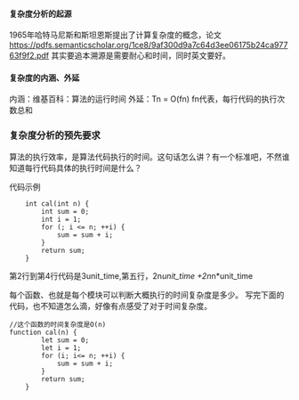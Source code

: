 #### 复杂度分析的起源
1965年哈特马尼斯和斯坦恩斯提出了计算复杂度的概念，论文
https://pdfs.semanticscholar.org/1ce8/9af300d9a7c64d3ee06175b24ca97763f9f2.pdf
其实要追本溯源是需要耐心和时间，同时英文要好。

#### 复杂度的内涵、外延
内涵：维基百科：算法的运行时间
外延：Tn = O(fn) 
fn代表，每行代码的执行次数总和

### 复杂度分析的预先要求

算法的执行效率，是算法代码执行的时间。这句话怎么讲？有一个标准吧，不然谁知道每行代码具体的执行时间是什么？

代码示例
```
	int cal(int n) {
		int sum = 0;
		int i = 1;
		for (; i <= n; ++i) {
			sum = sum + i;
		}
		return sum;
	}
```

第2行到第4行代码是3unit_time,第五行，2n*unit_time +2n*n*unit_time



每个函数、也就是每个模块可以判断大概执行的时间复杂度是多少。
写完下面的代码，也不知道怎么滴，好像有点感受了对于时间复杂度。
```
//这个函数的时间复杂度是O(n)
function cal(n) {
		let sum = 0;
		let i = 1;
		for (i; i<= n; ++i) {
			sum = sum + i;
		}
		return sum;
	}
```



